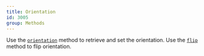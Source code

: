 ```yaml
---
title: Orientation
id: 3005
group: Methods
---
```


Use the <a href="docs.html#methods:orientation"><code class="js plain">orientation</code></a> method to retrieve and set the orientation. Use the <a href="docs.html#methods:flip"><code class="js plain">flip</code></a> method to flip orientation.
